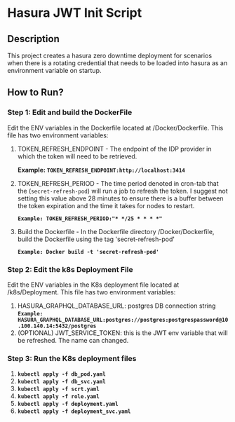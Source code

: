 # Hasura JWT Init Script

## Description

This project creates a hasura zero downtime deployment for scenarios when there is a rotating credential that needs to be loaded into hasura as an environment variable on startup.

## How to Run?

### Step 1: Edit and build the DockerFile

Edit the ENV variables in the Dockerfile located at /Docker/Dockerfile. This file has two environment variables:

1. TOKEN_REFRESH_ENDPOINT - The endpoint of the IDP provider in which the token will need to be retrieved.

   **Example: `TOKEN_REFRESH_ENDPOINT:http://localhost:3414`**

2. TOKEN_REFRESH_PERIOD - The time period denoted in cron-tab that the (`secret-refresh-pod`) will run a job to refresh the token. I suggest not setting this value above 28 minutes to ensure there is a buffer between the token expiration and the time it takes for nodes to restart.

   **`Example: TOKEN_REFRESH_PERIOD:"* */25 * * * *"`**

3. Build the Dockerfile - In the Dockerfile directory /Docker/Dockerfile, build the Dockerfile using the tag 'secret-refresh-pod'

   **`Example: Docker build -t 'secret-refresh-pod'`**

### Step 2: Edit the k8s Deployment File

Edit the ENV variables in the K8s deployment file located at /k8s/Deployment. This file has two environment variables:

1. HASURA_GRAPHQL_DATABASE_URL: postgres DB connection string
   **`Example: HASURA_GRAPHQL_DATABASE_URL:postgres://postgres:postgrespassword@10.100.140.14:5432/postgres`**
2. (OPTIONAL) JWT_SERVICE_TOKEN: this is the JWT env variable that will be refreshed. The name can changed.

### Step 3: Run the K8s deployment files

1. **`kubectl apply -f db_pod.yaml`**
2. **`kubectl apply -f db_svc.yaml`**
3. **`kubectl apply -f scrt.yaml`**
4. **`kubectl apply -f role.yaml`**
5. **`kubectl apply -f deployment.yaml`**
6. **`kubectl apply -f deployment_svc.yaml`**

